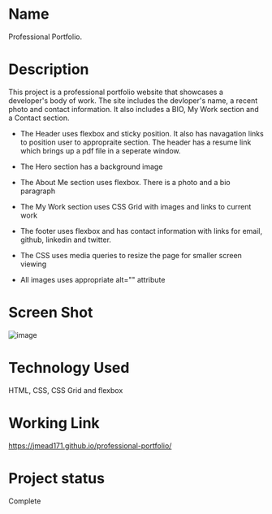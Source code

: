 # Name
Professional Portfolio.

# Description

This project is a professional portfolio website that showcases a developer's body of work.  The site includes the devloper's name, a recent photo and contact information.  It also includes a BIO, My Work section and a Contact section.

 - The Header uses flexbox and sticky position.  It also has navagation links to position user to appropraite section.  The header has a resume link which brings up a pdf file in a seperate window.

 - The Hero section has a background image

 - The About Me section uses flexbox.  There is a photo and a bio paragraph

 - The My Work section uses CSS Grid with images and links to current work

 - The footer uses flexbox and has contact information with links for email, github, linkedin and twitter.

 - The CSS uses media queries to resize the page for smaller screen viewing

 - All images uses appropriate alt="" attribute


# Screen Shot
![image](https://user-images.githubusercontent.com/64744763/84599924-92f82800-ae43-11ea-85f3-7cf4e13a6e94.png)


# Technology Used
HTML, CSS, CSS Grid and flexbox


# Working Link
https://jmead171.github.io/professional-portfolio/


# Project status
Complete










